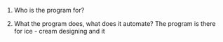 1) Who is the program for?


2) What the program does, what does it automate?
      The program is there for ice - cream designing and it 
